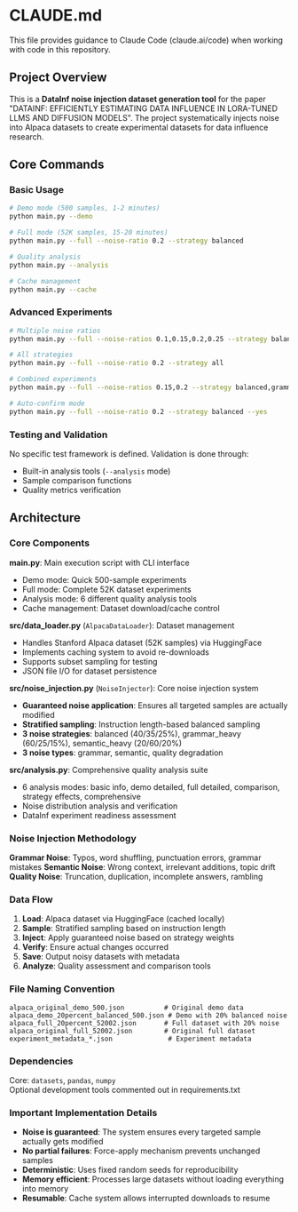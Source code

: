 # CLAUDE.md

This file provides guidance to Claude Code (claude.ai/code) when working with code in this repository.

## Project Overview

This is a **DataInf noise injection dataset generation tool** for the paper "DATAINF: EFFICIENTLY ESTIMATING DATA INFLUENCE IN LORA-TUNED LLMS AND DIFFUSION MODELS". The project systematically injects noise into Alpaca datasets to create experimental datasets for data influence research.

## Core Commands

### Basic Usage
```bash
# Demo mode (500 samples, 1-2 minutes)
python main.py --demo

# Full mode (52K samples, 15-20 minutes)
python main.py --full --noise-ratio 0.2 --strategy balanced

# Quality analysis
python main.py --analysis

# Cache management
python main.py --cache
```

### Advanced Experiments
```bash
# Multiple noise ratios
python main.py --full --noise-ratios 0.1,0.15,0.2,0.25 --strategy balanced

# All strategies
python main.py --full --noise-ratio 0.2 --strategy all

# Combined experiments
python main.py --full --noise-ratios 0.15,0.2 --strategy balanced,grammar_heavy

# Auto-confirm mode
python main.py --full --noise-ratio 0.2 --strategy balanced --yes
```

### Testing and Validation
No specific test framework is defined. Validation is done through:
- Built-in analysis tools (`--analysis` mode)
- Sample comparison functions
- Quality metrics verification

## Architecture

### Core Components

**main.py**: Main execution script with CLI interface
- Demo mode: Quick 500-sample experiments
- Full mode: Complete 52K dataset experiments  
- Analysis mode: 6 different quality analysis tools
- Cache management: Dataset download/cache control

**src/data_loader.py** (`AlpacaDataLoader`): Dataset management
- Handles Stanford Alpaca dataset (52K samples) via HuggingFace
- Implements caching system to avoid re-downloads
- Supports subset sampling for testing
- JSON file I/O for dataset persistence

**src/noise_injection.py** (`NoiseInjector`): Core noise injection system
- **Guaranteed noise application**: Ensures all targeted samples are actually modified
- **Stratified sampling**: Instruction length-based balanced sampling
- **3 noise strategies**: balanced (40/35/25%), grammar_heavy (60/25/15%), semantic_heavy (20/60/20%)
- **3 noise types**: grammar, semantic, quality degradation

**src/analysis.py**: Comprehensive quality analysis suite
- 6 analysis modes: basic info, demo detailed, full detailed, comparison, strategy effects, comprehensive
- Noise distribution analysis and verification
- DataInf experiment readiness assessment

### Noise Injection Methodology

**Grammar Noise**: Typos, word shuffling, punctuation errors, grammar mistakes
**Semantic Noise**: Wrong context, irrelevant additions, topic drift  
**Quality Noise**: Truncation, duplication, incomplete answers, rambling

### Data Flow

1. **Load**: Alpaca dataset via HuggingFace (cached locally)
2. **Sample**: Stratified sampling based on instruction length
3. **Inject**: Apply guaranteed noise based on strategy weights
4. **Verify**: Ensure actual changes occurred
5. **Save**: Output noisy datasets with metadata
6. **Analyze**: Quality assessment and comparison tools

### File Naming Convention

```
alpaca_original_demo_500.json          # Original demo data
alpaca_demo_20percent_balanced_500.json # Demo with 20% balanced noise
alpaca_full_20percent_52002.json       # Full dataset with 20% noise
alpaca_original_full_52002.json        # Original full dataset
experiment_metadata_*.json              # Experiment metadata
```

### Dependencies

Core: `datasets`, `pandas`, `numpy`  
Optional development tools commented out in requirements.txt

### Important Implementation Details

- **Noise is guaranteed**: The system ensures every targeted sample actually gets modified
- **No partial failures**: Force-apply mechanism prevents unchanged samples
- **Deterministic**: Uses fixed random seeds for reproducibility
- **Memory efficient**: Processes large datasets without loading everything into memory
- **Resumable**: Cache system allows interrupted downloads to resume